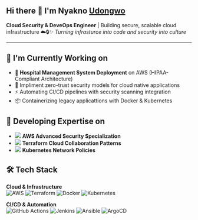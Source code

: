 ## Hi there 👋 I'm Nyakno [Udongwo](https://github.com/Udongwo/Udongwo/tree/main)

**Cloud Security & DeveOps Engineer** | Building secure, scalable cloud infrastructure ☁️🔒✨ 
_Turning infrasturce into code and security into culture_ 

---

## 🔭 **I'm Currently Working on**
- 🏥 **Hospital Management System Deployment** on AWS (HIPAA-Compliant Architecture)
- 🔐 Impliment zero-trust security models for cloud native applications
- ⚡ Automating CI/CD pipelines with security scanning integration
- 📦 Containerizing legacy applicattions with Docker & Kubernetes
  
## 🌱 **Developing Expertise on**
- <img src="https://img.icons8.com/color/24/000000/amazon-web-services.png"/> **AWS Advanced Security Specialization**
- <img src="https://img.icons8.com/color/24/000000/terraform.png"/> **Terraform Cloud Collaboration Patterns**
- <img src="https://img.icons8.com/color/24/000000/kubernetes.png"/> **Kubernetes Network Policies**

## 🛠️ Tech Stack
**Cloud & Infrastructure**  
![AWS](https://img.shields.io/badge/AWS-%23FF9900.svg?style=flat&logo=amazon-aws&logoColor=white)
![Terraform](https://img.shields.io/badge/Terraform-%235835CC.svg?style=flat&logo=terraform&logoColor=white)
![Docker](https://img.shields.io/badge/Docker-%230db7ed.svg?style=flat&logo=docker&logoColor=white)
![Kubernetes](https://img.shields.io/badge/Kubernetes-%23326ce5.svg?style=flat&logo=kubernetes&logoColor=white)

**CI/CD & Automation**  
![GitHub Actions](https://img.shields.io/badge/GitHub_Actions-%232088FF.svg?style=flat&logo=github-actions&logoColor=white)
![Jenkins](https://img.shields.io/badge/Jenkins-%23D24939.svg?style=flat&logo=jenkins&logoColor=white)
![Ansible](https://img.shields.io/badge/Ansible-%231A1918.svg?style=flat&logo=ansible&logoColor=white)
![ArgoCD](https://img.shields.io/badge/ArgoCD-EF7B4D?style=for-the-badge&logo=argo&logoColor=white)
  

